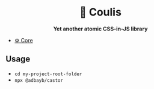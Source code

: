 <div align="center">
    <h1>🍩 Coulis</h1>
    <strong>Yet another atomic CSS-in-JS library</strong>
</div>
<p></p>

-   [⚙️ Core](./packages/coulis)

## Usage

-   `cd my-project-root-folder`
-   `npx @adbayb/castor`
